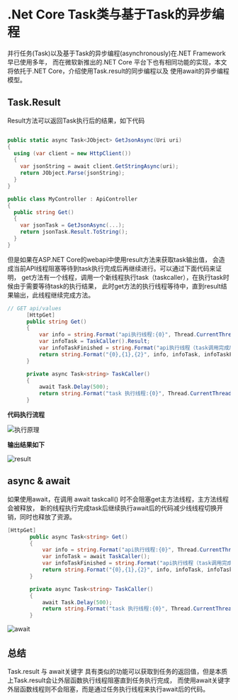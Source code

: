 # .Net Core Task类与基于Task的异步编程

并行任务(Task)以及基于Task的异步编程(asynchronously)在.NET Framework早已使用多年，
而在微软新推出的.NET Core 平台下也有相同功能的实现，本文将依托于.NET Core，介绍使用Task.result的同步编程以及
使用await的异步编程模型。

## Task.Result
Result方法可以返回Task执行后的结果，如下代码

```cs

public static async Task<JObject> GetJsonAsync(Uri uri)
{
  using (var client = new HttpClient())
  {
    var jsonString = await client.GetStringAsync(uri);
    return JObject.Parse(jsonString);
  }
}

public class MyController : ApiController
{
  public string Get()
  {
    var jsonTask = GetJsonAsync(...);
    return jsonTask.Result.ToString();
  }
}

```

但是如果在ASP.NET Core的webapi中使用result方法来获取task输出值，
会造成当前API线程阻塞等待到task执行完成后再继续进行。可以通过下面代码来证明，
get方法有一个线程，调用一个新线程执行task（taskcaller），在执行task时候由于需要等待task的执行结果，
此时get方法的执行线程等待中，直到result结果输出，此线程继续完成方法。

```cs
// GET api/values
      [HttpGet]
      public string Get()
      {
          var info = string.Format("api执行线程:{0}", Thread.CurrentThread.ManagedThreadId);
          var infoTask = TaskCaller().Result;
          var infoTaskFinished = string.Format("api执行线程（task调用完成后）:{0}", Thread.CurrentThread.ManagedThreadId);
          return string.Format("{0},{1},{2}", info, infoTask, infoTaskFinished);
      }

      private async Task<string> TaskCaller()
      {
          await Task.Delay(500);
          return string.Format("task 执行线程:{0}", Thread.CurrentThread.ManagedThreadId);
      }

```
**代码执行流程**

![执行原理](http://qiniu.xdpie.com/4b7004780714aad9a609d21e9dbea589.png?imageView2/2/w/700)


**输出结果如下**

![result](http://qiniu.xdpie.com/7e3662b6cbda472f37752029ad591100.png?imageView2/2/w/700)

## async & await

如果使用await，在调用 await taskcall() 时不会阻塞get主方法线程，主方法线程会被释放，
新的线程执行完成task后继续执行await后的代码减少线线程切换开销，同时也释放了资源。

```cs
[HttpGet]
       public async Task<string> Get()
       {
           var info = string.Format("api执行线程:{0}", Thread.CurrentThread.ManagedThreadId);
           var infoTask = await TaskCaller();
           var infoTaskFinished = string.Format("api执行线程（task调用完成后）:{0}", Thread.CurrentThread.ManagedThreadId);
           return string.Format("{0},{1},{2}", info, infoTask, infoTaskFinished);
       }

       private async Task<string> TaskCaller()
       {
           await Task.Delay(500);
           return string.Format("task 执行线程:{0}", Thread.CurrentThread.ManagedThreadId);
       }

```

![await](http://qiniu.xdpie.com/9f8367a3908228b2513124c422517aa6.png)

## 总结
Task.result 与 await关键字 具有类似的功能可以获取到任务的返回值，但是本质上Task.result会让外层函数执行线程阻塞直到任务执行完成，
而使用await关键字外层函数线程则不会阻塞，而是通过任务执行线程来执行await后的代码。
